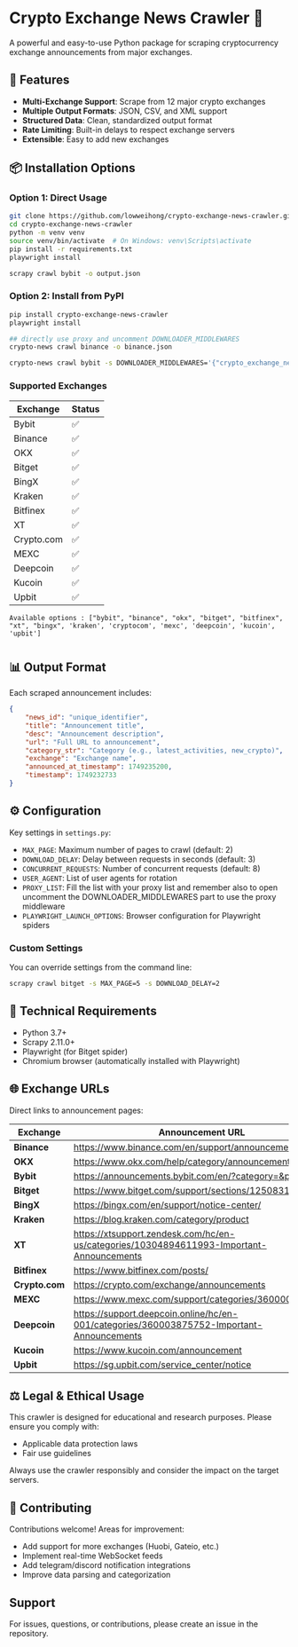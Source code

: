 # Crypto Exchange News Crawler 🚀

A powerful and easy-to-use Python package for scraping cryptocurrency exchange announcements from major exchanges.

## 🎯 Features

- **Multi-Exchange Support**: Scrape from 12 major crypto exchanges
- **Multiple Output Formats**: JSON, CSV, and XML support
- **Structured Data**: Clean, standardized output format
- **Rate Limiting**: Built-in delays to respect exchange servers
- **Extensible**: Easy to add new exchanges

## 📦 Installation Options

### Option 1: Direct Usage

```bash
git clone https://github.com/lowweihong/crypto-exchange-news-crawler.git
cd crypto-exchange-news-crawler
python -m venv venv
source venv/bin/activate  # On Windows: venv\Scripts\activate
pip install -r requirements.txt
playwright install

scrapy crawl bybit -o output.json
```

### Option 2: Install from PyPI

```bash
pip install crypto-exchange-news-crawler
playwright install

## directly use proxy and uncomment DOWNLOADER_MIDDLEWARES
crypto-news crawl binance -o binance.json

crypto-news crawl bybit -s DOWNLOADER_MIDDLEWARES='{"crypto_exchange_news.middlewares.MyProxyMiddleware": 610}' -s PROXY_LIST="http://proxy1:port,http://proxy2:port"
```

### Supported Exchanges

| Exchange  | Status |
|-----------|--------|
| Bybit     | ✅ |
| Binance   | ✅ |
| OKX       | ✅ |
| Bitget    | ✅ |
| BingX     | ✅ |
| Kraken    | ✅ |
| Bitfinex  | ✅ |
| XT        | ✅ |
| Crypto.com| ✅ |
| MEXC      | ✅ |
| Deepcoin  | ✅ |
| Kucoin    | ✅ |
| Upbit     | ✅ |

```
Available options : ["bybit", "binance", "okx", "bitget", "bitfinex", "xt", "bingx", 'kraken', 'cryptocom', 'mexc', 'deepcoin', 'kucoin', 'upbit']
```
#

## 📊 Output Format

Each scraped announcement includes:

```json
{
    "news_id": "unique_identifier",
    "title": "Announcement title",
    "desc": "Announcement description",
    "url": "Full URL to announcement",
    "category_str": "Category (e.g., latest_activities, new_crypto)",
    "exchange": "Exchange name",
    "announced_at_timestamp": 1749235200,
    "timestamp": 1749232733
}
```

## ⚙️ Configuration

Key settings in `settings.py`:

- `MAX_PAGE`: Maximum number of pages to crawl (default: 2)
- `DOWNLOAD_DELAY`: Delay between requests in seconds (default: 3)
- `CONCURRENT_REQUESTS`: Number of concurrent requests (default: 8)
- `USER_AGENT`: List of user agents for rotation
- `PROXY_LIST`: Fill the list with your proxy list and remember also to open uncomment the DOWNLOADER_MIDDLEWARES part to use the proxy middleware
- `PLAYWRIGHT_LAUNCH_OPTIONS`: Browser configuration for Playwright spiders

### Custom Settings

You can override settings from the command line:

```bash
scrapy crawl bitget -s MAX_PAGE=5 -s DOWNLOAD_DELAY=2
```

## 🔧 Technical Requirements

- Python 3.7+
- Scrapy 2.11.0+
- Playwright (for Bitget spider)
- Chromium browser (automatically installed with Playwright)

## 🌐 Exchange URLs

Direct links to announcement pages:

| Exchange | Announcement URL |
|----------|------------------|
| **Binance** | https://www.binance.com/en/support/announcement |
| **OKX** | https://www.okx.com/help/category/announcements |
| **Bybit** | https://announcements.bybit.com/en/?category=&page=1 |
| **Bitget** | https://www.bitget.com/support/sections/12508313443483 |
| **BingX** | https://bingx.com/en/support/notice-center/ |
| **Kraken** | https://blog.kraken.com/category/product |
| **XT** | https://xtsupport.zendesk.com/hc/en-us/categories/10304894611993-Important-Announcements |
| **Bitfinex** | https://www.bitfinex.com/posts/ |
| **Crypto.com** | https://crypto.com/exchange/announcements |
| **MEXC** | https://www.mexc.com/support/categories/360000254192 |
| **Deepcoin** | https://support.deepcoin.online/hc/en-001/categories/360003875752-Important-Announcements |
| **Kucoin** | https://www.kucoin.com/announcement |
| **Upbit** | https://sg.upbit.com/service_center/notice |



## ⚖️ Legal & Ethical Usage

This crawler is designed for educational and research purposes. Please ensure you comply with:

- Applicable data protection laws
- Fair use guidelines

Always use the crawler responsibly and consider the impact on the target servers.

## 🤝 Contributing

Contributions welcome! Areas for improvement:
- Add support for more exchanges (Huobi, Gateio, etc.)
- Implement real-time WebSocket feeds
- Add telegram/discord notification integrations
- Improve data parsing and categorization

## Support

For issues, questions, or contributions, please create an issue in the repository.